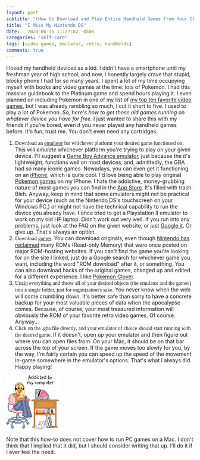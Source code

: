 ```yaml
---
layout: post
subtitle: "(How to Download and Play Entire Handheld Games from Your Childhood on Your Phone or Laptop for Free)"
title: "I Miss My Nintendo DS"
date:   2020-06-15 11:27:02 -0500
categories: "self-care"
tags: [video games, emulator, retro, handhelds]
comments: true
---
```

I loved my handheld devices as a kid. I didn't have a smartphone until my freshman year of high school, and now, I honestly largely crave that stupid, blocky phone I had for so many years. I spent a lot of my time occupying myself with books and video games at the time: lots of Pokemon. I had this massive guidebook to the Platinum game and spend hours playing it. I even planned on including Pokemon in one of my list of <a href="{{site.baseurl}}/self-care/2020/06/03/video-games-list/" target="_blank">my top ten favorite video games</a>, but I was already rambling so much, I cut it short to five. I used to play a lot of Pokemon. <em>So, here's how to get those old games running on whatever device you have for free.</em> I just wanted to share this with my friends if you're bored, even if you never played any handheld games before. It's fun, trust me. You don't even need any cartridges.<!-- more -->

<ol><li><p style="font-family: gentle; display: initial;">Download an <a href="https://www.emulatorgames.net/emulators/" target="_blank">emulator</a> for whichever platform your desired game functioned on.</p> This will <i>emulate</i> whichever platform you're trying to play on your given device. I'll suggest a <a href="https://www.emulatorgames.net/emulators/gameboy-advance/" target="_blank">Game Boy Advance emulator</a>, just because the it's lightweight, functions well on most devices, and, admittedly, the GBA had so many iconic games. Nowadays, you can even get it functioning on an <a href="https://www.emulatorgames.net/emulators/gameboy-advance/gba4ios-2-1/" target="_blank">iPhone</a>, which is quite cool. I'd love being able to play original <a href="https://www.emulatorgames.net/pokemon-roms/" target="_blank">Pokemon games</a> on my iPhone. I hate the addictive, money-grubbing nature of most games you can find in the <a href="https://www.cnet.com/news/why-mobile-games-suck/" target="_blank">App Store</a>. It's filled with trash. Bleh. Anyway, keep in mind that some emulators might not be practical for your device (such as the Nintendo DS's touchscreen on your Windows PC,) or might not have the technical capability to run the device you already have. I once tried to get a Playstation II emulator to work on my old HP laptop. Didn't work out very well. If you run into any problems, just look at the FAQ on the given website, or just <a href="https://lmgtfy.com/?q=how+do+i+stop+being+a+dumbass" target="_blank">Google it</a>. Or give up. That's always an option.</li>
<li><p style="font-family: gentle; display: initial;">Download <a href="https://www.emulatorgames.net/tags/" target="_blank">games</a>.</p> You can download originals, even though <a href="https://www.polygon.com/2019/9/11/20860039/nintendo-copyright-trademark-infringement-rom-lawsuit" target="_blank">Nintendo has reclaimed</a>  many ROMs (Read-only Memory) that were once posted on major ROM-hosting websites. If you can't find the game you're looking for on the site I linked, just do a Google search for whichever game you want, including the word "ROM download" after it, or something. You can also download hacks of the original games, changed up and edited for a different experience. I like <a href="https://www.gbahacks.com/2017/02/clover.html" target="_blank">Pokemon Clover</a>.</li>
<li><p style="font-family: gentle; display: initial;">Unzip everything and throw all of your desired objects (the emulator and the games) into a single folder, just for organization's sake.</p> You never know when the web will come crumbling down. It's better safe than sorry to have a concrete backup for your most valuable pieces of data when the apocalypse comes. Because, of course, your most treasured information will obviously the ROM of your favorite retro video games. Of course. Anyway...</li>
<li><p style="font-family: gentle; display: initial;">Click on the .gba file directly, and your emulator of choice should start running with the desired game.</p> If it doesn't, open up your emulator and then figure out where you can open files from. On your Mac, it should be on that bar across the top of your screen. If the game moves too slowly for you, by the way, I'm fairly certain you can speed up the speed of the movement in-game somewhere in the emulator's options. That's what I always did. Happy playing!</li></ol>
<img style="margin: auto;" src="/images/nonsense/addicted.png">
<p>Note that this how-to does not cover how to run PC games on a Mac. I don't think that I implied that it did, but I should consider writing that up. I'll do it if I ever feel the need.</p>
